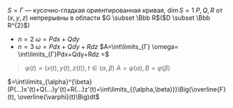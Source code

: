 $S=Г$ — кусочно-гладкая ориентированная кривая, $\dim S=1$
$P,Q,R$ от $(x,y,z)$ непрерывны в области $G \subset \Bbb R$($D \subset \Bbb R^{2}$)
- $n=2$  $\omega=Pdx+Qdy$
- $n=3$  $\omega= Pdx+Qdy+Rdz$
$A=\int\limits_{Г} \omega= \int\limits_{Г}Pdx+Qdy+Rdz =$
> $\varphi(t)=\Big(x(t),y(t),z(t)\Big), t\in(\alpha,\beta)$
> $A=\varphi(\alpha),B=\varphi(\beta)$

$=\int\limits_{\alpha}^{\beta}(P(...)x'(t)+Q(...)y'(t)+R(...)z'(t)=\int\limits_{(\alpha,\beta)})\Big(\overline{F}(t), \overline{\varphi}(t)\Big)dt$